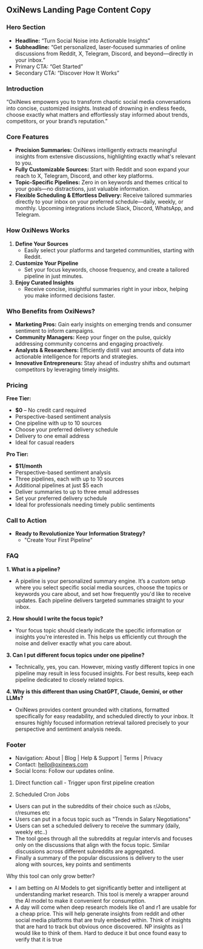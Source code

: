 ## OxiNews Landing Page Content Copy

### Hero Section
- **Headline:** “Turn Social Noise into Actionable Insights”
- **Subheadline:** “Get personalized, laser-focused summaries of online discussions from Reddit, X, Telegram, Discord, and beyond—directly in your inbox.”
- Primary CTA: “Get Started”
- Secondary CTA: “Discover How It Works”

### Introduction
“OxiNews empowers you to transform chaotic social media conversations into concise, customized insights. Instead of drowning in endless feeds, choose exactly what matters and effortlessly stay informed about trends, competitors, or your brand’s reputation.”

### Core Features
- **Precision Summaries:** OxiNews intelligently extracts meaningful insights from extensive discussions, highlighting exactly what's relevant to you.
- **Fully Customizable Sources:** Start with Reddit and soon expand your reach to X, Telegram, Discord, and other key platforms.
- **Topic-Specific Pipelines:** Zero in on keywords and themes critical to your goals—no distractions, just valuable information.
- **Flexible Scheduling & Effortless Delivery:** Receive tailored summaries directly to your inbox on your preferred schedule—daily, weekly, or monthly. Upcoming integrations include Slack, Discord, WhatsApp, and Telegram.

### How OxiNews Works
1. **Define Your Sources**
   - Easily select your platforms and targeted communities, starting with Reddit.
2. **Customize Your Pipeline**
   - Set your focus keywords, choose frequency, and create a tailored pipeline in just minutes.
3. **Enjoy Curated Insights**
   - Receive concise, insightful summaries right in your inbox, helping you make informed decisions faster.

### Who Benefits from OxiNews?
- **Marketing Pros:** Gain early insights on emerging trends and consumer sentiment to inform campaigns.
- **Community Managers:** Keep your finger on the pulse, quickly addressing community concerns and engaging proactively.
- **Analysts & Researchers:** Efficiently distill vast amounts of data into actionable intelligence for reports and strategies.
- **Innovative Entrepreneurs:** Stay ahead of industry shifts and outsmart competitors by leveraging timely insights.

### Pricing
**Free Tier:**
- **$0** – No credit card required
- Perspective-based sentiment analysis
- One pipeline with up to 10 sources
- Choose your preferred delivery schedule
- Delivery to one email address
- Ideal for casual readers

**Pro Tier:**
- **$11/month**
- Perspective-based sentiment analysis
- Three pipelines, each with up to 10 sources
- Additional pipelines at just $5 each
- Deliver summaries to up to three email addresses
- Set your preferred delivery schedule
- Ideal for professionals needing timely public sentiments

### Call to Action
- **Ready to Revolutionize Your Information Strategy?**
  - "Create Your First Pipeline"

### FAQ

**1. What is a pipeline?**
- A pipeline is your personalized summary engine. It’s a custom setup where you select specific social media sources, choose the topics or keywords you care about, and set how frequently you'd like to receive updates. Each pipeline delivers targeted summaries straight to your inbox.

**2. How should I write the focus topic?**
- Your focus topic should clearly indicate the specific information or insights you're interested in. This helps us efficiently cut through the noise and deliver exactly what you care about.

**3. Can I put different focus topics under one pipeline?**
- Technically, yes, you can. However, mixing vastly different topics in one pipeline may result in less focused insights. For best results, keep each pipeline dedicated to closely related topics.

**4. Why is this different than using ChatGPT, Claude, Gemini, or other LLMs?**
- OxiNews provides content grounded with citations, formatted specifically for easy readability, and scheduled directly to your inbox. It ensures highly focused information retrieval tailored precisely to your perspective and sentiment analysis needs.

### Footer
- Navigation: About | Blog | Help & Support | Terms | Privacy
- Contact: hello@oxinews.com
- Social Icons: Follow our updates online.





1. Direct function call - Trigger upon first pipeline creation

2. Scheduled Cron Jobs

- Users can put in the subreddits of their choice such as r/Jobs, r/resumes etc
- Users can put in a focus topic such as "Trends in Salary Negotiations"
- Users can set a scheduled delivery to receive the summary (daily, weekly etc..)
- The tool goes through all the subreddits at regular intervls and focuses only on the discussions that align with the focus topic. Similar discussions across different subreddits are aggregated.
- Finally a summary of the popular discussions is delivery to the user along with sources, key points and sentiments


Why this tool can only grow better?
- I am betting on AI Models to get significantly better and intelligent at understanding market research. This tool is merely a wrapper around the AI model to make it convenient for consumption. 
- A day will come when deep research models like o1 and r1 are usable for a cheap price. This will help generate insights from reddit and other social media platforms that are truly embeded within. Think of insights that are hard to track but obvious once discovered. NP insights as I would like to think of them. Hard to deduce it but once found easy to verify that it is true
